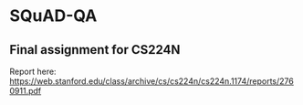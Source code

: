 # SQuAD-QA
## Final assignment for CS224N

Report here: https://web.stanford.edu/class/archive/cs/cs224n/cs224n.1174/reports/2760911.pdf

